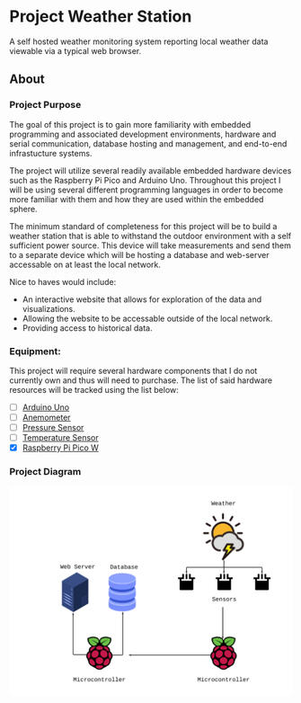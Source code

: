 # Project Weather Station

A self hosted weather monitoring system reporting local weather data viewable via a typical web browser.

## About

### Project Purpose

The goal of this project is to gain more familiarity with embedded programming and associated development environments, hardware and serial communication, database hosting and management, and end-to-end infrastucture systems.


The project will utilize several readily available embedded hardware devices such as the Raspberry Pi Pico and Arduino Uno. Throughout this project I will be using several different programming languages in order to become more familiar with them and how they are used within the embedded sphere.


The minimum standard of completeness for this project will be to build a weather station that is able to withstand the outdoor environment with a self sufficient power source. This device will take measurements and send them to a separate device which will be hosting a database and web-server accessable on at least the local network.


Nice to haves would include:
- An interactive website that allows for exploration of the data and visualizations.
- Allowing the website to be accessable outside of the local network.
- Providing access to historical data.

### Equipment:

This project will require several hardware components that I do not currently own and thus will need to purchase. The list of said hardware resources will be tracked using the list below:


- [ ] [Arduino Uno](https://www.amazon.com/Arduino-A000066-ARDUINO-UNO-R3/dp/B008GRTSV6)
- [ ] [Anemometer](https://moderndevice.com/products/wind-sensor?variant=42521581158642&country=US&currency=USD&utm_medium=product_sync&utm_source=google&utm_content=sag_organic&utm_campaign=sag_organic&gQT=2)
- [ ] [Pressure Sensor](https://www.adafruit.com/product/2651?gQT=2)
- [ ] [Temperature Sensor](https://www.adafruit.com/product/1899?gQT=2)
- [x] [Raspberry Pi Pico W](https://www.amazon.com/Raspberry-Pi-Pico-Wireless-Bluetooth/dp/B0B5H17CMK/ref=sr_1_3?crid=3L2MKP6HIN3ZH&dib=eyJ2IjoiMSJ9.TRC16-4mmKR3cHUH3tLkYqwTaizkohLAInTj4zyLoJQrMK7AJHOTgfdzlYV5QXjf6eek4zJRsfYOfbehadvxvtQdCHPriARZ8wKxUDXOenSYlwz0gysoejFjHHfwZNYlCWHJq9rekmhFESqr7eLaXacTbQJCTHyUYK1pixmPk0_eKMEF9TsY7WuE2nWdPQHWYlU2AQ9hnJWJqGf_7608wDFccfBADF2W41zwlgp7r2jAofCloOZB11SobEBxv17ZjoISaSgkFWXRJ5YvzUJTtQY1FVDdEBTtDxYG_7kN-0Y.YKPqaJMVDK9X_gOIkAoMu8inxNZYMleIKsgYjti2Jg8&dib_tag=se&keywords=raspberry+pi+pico&qid=1734203484&s=electronics&sprefix=raspberry+pi+pico%2Celectronics%2C115&sr=1-3)

### Project Diagram

![An overview of the project architecture](./docs/images/project-weather-station-diagram.png)
